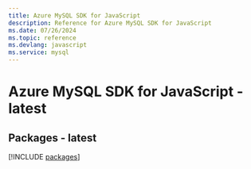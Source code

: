 ```yaml
---
title: Azure MySQL SDK for JavaScript
description: Reference for Azure MySQL SDK for JavaScript
ms.date: 07/26/2024
ms.topic: reference
ms.devlang: javascript
ms.service: mysql
---
```

# Azure MySQL SDK for JavaScript - latest
## Packages - latest
[!INCLUDE [packages](mysql-index.md)]